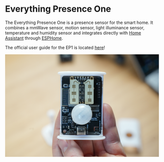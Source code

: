# Everything Presence One

The Everything Presence One is a presence sensor for the smart home. It combines a mmWave sensor, motion sensor, light illuminance sensor, temperature and humidity sensor and integrates directly with [Home Assistant](https://www.home-assistant.io/) through [ESPHome](https://esphome.io/).

The official user guide for the EP1 is located [here](https://everythingsmarthome.github.io/everything-presence-one/)!

![Everything Presence One](static/images/assembly-insert-pir-sensor-3.jpg)